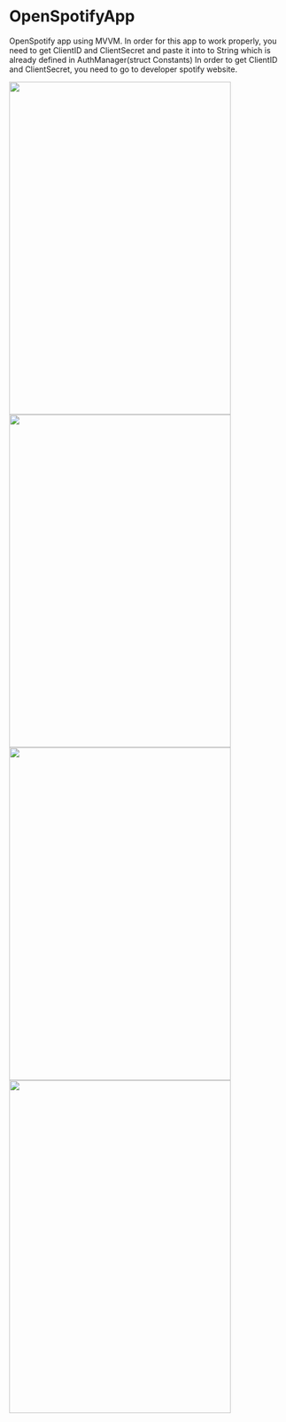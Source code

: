 # OpenSpotifyApp
OpenSpotify app using MVVM.
In order for this app to work properly, you need to get ClientID and ClientSecret and paste it into to String which is already defined in AuthManager(struct Constants)
In order to get ClientID and ClientSecret, you need to go to developer spotify website.


<img src="https://user-images.githubusercontent.com/105302490/212499518-37fa16f4-c59e-4ee6-8e32-f63c52544a0d.png" width="400" height="600" />


<img src="https://user-images.githubusercontent.com/105302490/212499524-7faaf1f2-1fe6-4730-aa42-4bd7bcb629a3.png" width="400" height="600" />


<img src="https://user-images.githubusercontent.com/105302490/212499526-1c6c0642-94a3-42eb-8520-59f0cbf1ca77.png" width="400" height="600" />


<img src="https://user-images.githubusercontent.com/105302490/212499527-316274cf-38fb-4be5-82d1-8b7ed718f956.png" width="400" height="600" />
